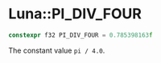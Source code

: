 # Luna::PI_DIV_FOUR

```c++
constexpr f32 PI_DIV_FOUR = 0.785398163f
```

The constant value `pi / 4.0`. 


